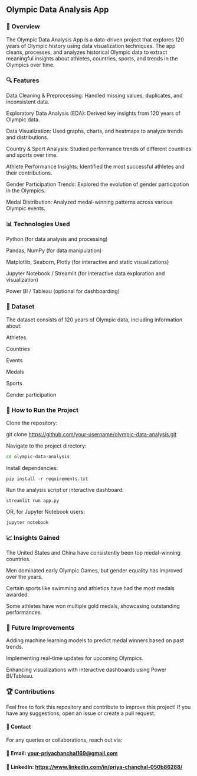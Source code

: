 ## Olympic Data Analysis App

### 📌 Overview

The Olympic Data Analysis App is a data-driven project that explores 120 years of Olympic history using data visualization techniques. The app cleans, processes, and analyzes historical Olympic data to extract meaningful insights about athletes, countries, sports, and trends in the Olympics over time.

### 🔍 Features

Data Cleaning & Preprocessing: Handled missing values, duplicates, and inconsistent data.

Exploratory Data Analysis (EDA): Derived key insights from 120 years of Olympic data.

Data Visualization: Used graphs, charts, and heatmaps to analyze trends and distributions.

Country & Sport Analysis: Studied performance trends of different countries and sports over time.

Athlete Performance Insights: Identified the most successful athletes and their contributions.

Gender Participation Trends: Explored the evolution of gender participation in the Olympics.

Medal Distribution: Analyzed medal-winning patterns across various Olympic events.

### 📊 Technologies Used

Python (for data analysis and processing)

Pandas, NumPy (for data manipulation)

Matplotlib, Seaborn, Plotly (for interactive and static visualizations)

Jupyter Notebook / Streamlit (for interactive data exploration and visualization)

Power BI / Tableau (optional for dashboarding)

### 📂 Dataset

The dataset consists of 120 years of Olympic data, including information about:

Athletes

Countries

Events

Medals

Sports

Gender participation

### 🚀 How to Run the Project

Clone the repository:

git clone https://github.com/your-username/olympic-data-analysis.git

Navigate to the project directory:
```bash
cd olympic-data-analysis
```
Install dependencies:
```
pip install -r requirements.txt
```
Run the analysis script or interactive dashboard:
```
streamlit run app.py
```
OR, for Jupyter Notebook users:
```
jupyter notebook
```
### 📈 Insights Gained

The United States and China have consistently been top medal-winning countries.

Men dominated early Olympic Games, but gender equality has improved over the years.

Certain sports like swimming and athletics have had the most medals awarded.

Some athletes have won multiple gold medals, showcasing outstanding performances.

### 📜 Future Improvements

Adding machine learning models to predict medal winners based on past trends.

Implementing real-time updates for upcoming Olympics.

Enhancing visualizations with interactive dashboards using Power BI/Tableau.

### 🏆 Contributions

Feel free to fork this repository and contribute to improve this project! If you have any suggestions, open an issue or create a pull request.

#### 📩 Contact

For any queries or collaborations, reach out via:

#### 📧 Email: your-priyachanchal169@gmail.com

#### 🔗 LinkedIn: https://www.linkedin.com/in/priya-chanchal-050b86288/
